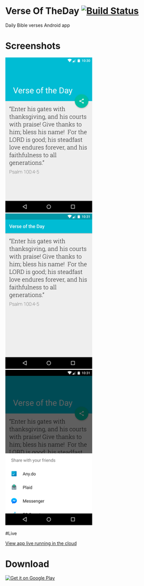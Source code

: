 # Verse Of TheDay [![Build Status](https://travis-ci.org/filipebezerra/VerseOfTheDay.svg?branch=master)](https://travis-ci.org/filipebezerra/VerseOfTheDay)

Daily Bible verses Android app

# Screenshots

<img src="./art/art-01.png" heigth="480" width="272">
<img src="./art/art-02.png" heigth="480" width="272">
<img src="./art/art-03.png" heigth="480" width="272">

#Live

[View app live running in the cloud](https://appetize.io/app/zw2jqykaedt0chm8u27629gbn8?device=nexus5&scale=75&orientation=portrait&osVersion=6.0&autoplay=true)

# Download

<a href="https://play.google.com/store/apps/details?id=com.github.filipebezerra.bible.verseoftheday&utm_source=global_co&utm_medium=prtnr&utm_content=Mar2515&utm_campaign=PartBadge&pcampaignid=MKT-AC-global-none-all-co-pr-py-PartBadges-Oct1515-1" target="_blank"><img alt="Get it on Google Play" src="https://play.google.com/intl/en_us/badges/images/apps/en-play-badge-border.png" heigth="480" width="272"/></a>
